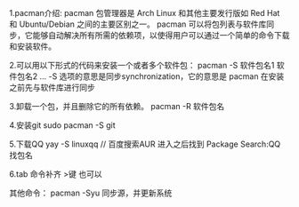 1.pacman介绍:
pacman 包管理器是 Arch Linux 和其他主要发行版如 Red Hat 和 Ubuntu/Debian 之间的主要区别之一。
pacman 可以将包列表与软件库同步，它能够自动解决所有所需的依赖项，以使得用户可以通过一个简单的命令下载和安装软件。

2.可以用以下形式的代码来安装一个或者多个软件包：
pacman -S 软件包名1 软件包名2 ...
-S 选项的意思是同步synchronization，它的意思是 pacman 在安装之前先与软件库进行同步

3.卸载一个包，并且删除它的所有依赖。
pacman -R 软件包名

4.安装git
sudo pacman -S git

5.下载QQ
yay -S linuxqq  // 百度搜索AUR 进入之后找到 Package Search:QQ 找包名

6.tab 命令补齐  >键 也可以

其他命令：
pacman -Syu       同步源，并更新系统
